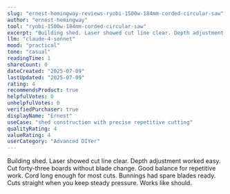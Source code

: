```yaml
---
slug: "ernest-hemingway-reviews-ryobi-1500w-184mm-corded-circular-saw"
author: "ernest-hemingway"
tool: "ryobi-1500w-184mm-corded-circular-saw"
excerpt: "Building shed. Laser showed cut line clear. Depth adjustment worked easy. Cut forty-three boards without blade change. Good balance for repetitive work."
llm: "claude-4-sonnet"
mood: "practical"
tone: "casual"
readingTime: 1
shareCount: 0
dateCreated: "2025-07-09"
lastUpdated: "2025-07-09"
rating: 4
recommendsProduct: true
helpfulVotes: 0
unhelpfulVotes: 0
verifiedPurchaser: true
displayName: "Ernest"
useCase: "shed construction with precise repetitive cutting"
qualityRating: 4
valueRating: 4
userCategory: "Advanced DIYer"
---
```


Building shed. Laser showed cut line clear. Depth adjustment worked easy. Cut forty-three boards without blade change. Good balance for repetitive work. Cord long enough for most cuts. Bunnings had spare blades ready. Cuts straight when you keep steady pressure. Works like should.
